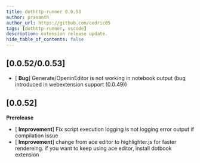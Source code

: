 ```yaml
---
title: dothttp-runner 0.0.53
author: prasanth
author_url: https://github.com/cedric05
tags: [dothttp-runner, vscode]
description: extension release update.
hide_table_of_contents: false
---
```


## [0.0.52/0.0.53]
- [ **Bug**] Generate/OpeninEditor is not working in notebook output (bug introduced in webextension support (0.0.49)) 

## [0.0.52]
**Prerelease**
- [ **Improvement**] Fix script execution logging is not logging error output if compilation issue
- [ **Improvement**] change from ace editor to highlighter.js for faster rendereing. if you want to keep using ace editor, install dotbook extension